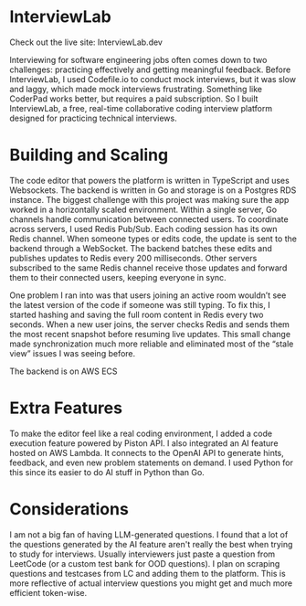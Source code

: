 # InterviewLab
Check out the live site: InterviewLab.dev

Interviewing for software engineering jobs often comes down to two challenges: practicing effectively and getting meaningful feedback. Before InterviewLab, I used Codefile.io to conduct mock interviews, but it was slow and laggy, which made mock interviews frustrating. Something like CoderPad works better, but requires a paid subscription. So I built InterviewLab, a free, real-time collaborative coding interview platform designed for practicing technical interviews.

# Building and Scaling
The code editor that powers the platform is written in TypeScript and uses Websockets. The backend is written in Go and storage is on a Postgres RDS instance. The biggest challenge with this project was making sure the app worked in a horizontally scaled environment. Within a single server, Go channels handle communication between connected users. To coordinate across servers, I used Redis Pub/Sub. Each coding session has its own Redis channel. When someone types or edits code, the update is sent to the backend through a WebSocket. The backend batches these edits and publishes updates to Redis every 200 milliseconds. Other servers subscribed to the same Redis channel receive those updates and forward them to their connected users, keeping everyone in sync.

One problem I ran into was that users joining an active room wouldn’t see the latest version of the code if someone was still typing. To fix this, I started hashing and saving the full room content in Redis every two seconds. When a new user joins, the server checks Redis and sends them the most recent snapshot before resuming live updates. This small change made synchronization much more reliable and eliminated most of the “stale view” issues I was seeing before.

The backend is on AWS ECS

# Extra Features
To make the editor feel like a real coding environment, I added a code execution feature powered by Piston API. I also integrated an AI feature hosted on AWS Lambda. It connects to the OpenAI API to generate hints, feedback, and even new problem statements on demand. I used Python for this since its easier to do AI stuff in Python than Go.

# Considerations
I am not a big fan of having LLM-generated questions. I found that a lot of the questions generated by the AI feature aren't really the best when trying to study for interviews. Usually interviewers just paste a question from LeetCode (or a custom test bank for OOD questions). I plan on scraping questions and testcases from LC and adding them to the platform. This is more reflective of actual interview questions you might get and much more efficient token-wise. 
